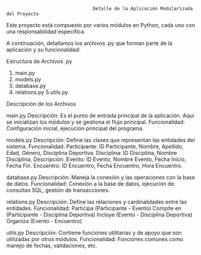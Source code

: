                                     Detalle de la Aplicación Modularizada del Proyecto
                                    
Este proyecto está compuesto por varios módulos en Python, cada uno con una responsabilidad específica. 

A continuación, detallamos los archivos .py que forman parte de la aplicación y su funcionalidad:

Estructura de Archivos .py

1. main.py
2. models.py
3. database.py
4. relations.py
5.utils.py

Descripción de los Archivos

main.py
Descripción: Es el punto de entrada principal de la aplicación. Aquí se inicializan los módulos y se gestiona el flujo principal.
Funcionalidad: Configuración inicial, ejecución principal del programa.

models.py
Descripción: Define las clases que representan las entidades del sistema.
Funcionalidad:
Participante: ID Participante, Nombre, Apellido, Edad, Género, Disciplina Deportiva.
Disciplina: ID Disciplina, Nombre Disciplina, Descripción.
Evento: ID Evento, Nombre Evento, Fecha Inicio, Fecha Fin.
Encuentro: ID Encuentro, Fecha Encuentro, Hora Encuentro.

database.py
Descripción: Maneja la conexión y las operaciones con la base de datos.
Funcionalidad: Conexión a la base de datos, ejecución de consultas SQL, gestión de transacciones.

relations.py
Descripción: Define las relaciones y cardinalidades entre las entidades.
Funcionalidad:
Participa (Participante - Evento)
Compite en (Participante - Disciplina Deportiva)
Incluye (Evento - Disciplina Deportiva)
Organiza (Evento - Encuentro)

utils.py
Descripción: Contiene funciones utilitarias y de apoyo que son utilizadas por otros módulos.
Funcionalidad: Funciones comunes como manejo de fechas, validaciones, etc.










